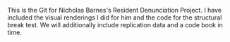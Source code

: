 This is the Git for Nicholas Barnes's Resident Denunciation Project. I have included the visual renderings I did for him and the code for the structural break test. 
We will additionally include replication data and a code book in time. 
